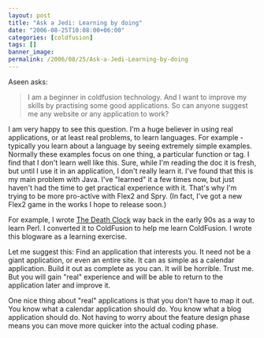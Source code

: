```yaml
---
layout: post
title: "Ask a Jedi: Learning by doing"
date: "2006-08-25T10:08:00+06:00"
categories: [coldfusion]
tags: []
banner_image: 
permalink: /2006/08/25/Ask-a-Jedi-Learning-by-doing
---
```


Aseen asks:

<blockquote>
I am a beginner in coldfusion technology. And I want to improve my skills by practising some good applications.
So can anyone suggest me any website or any application to work?
</blockquote>

I am very happy to see this question. I'm a huge believer in using real applications, or at least real problems, to learn languages. For example - typically you learn about a language by seeing extremely simple examples. Normally these examples focus on one thing, a particular function or tag. I find that I don't learn well like this. Sure, while I'm reading the doc it is fresh, but until I use it in an application, I don't really learn it. I've found that this is my main problem with Java. I've "learned" it a few times now, but just haven't had the time to get practical experience with it. That's why I'm trying to be more pro-active with Flex2 and Spry. (In fact, I've got a new Flex2 game in the works I hope to release soon.)
<!--more-->
For example, I wrote <a href="http://www.deathclock.com">The Death Clock</a> way back in the early 90s as a way to learn Perl. I converted it to ColdFusion to help me learn ColdFusion. I wrote this blogware as a learning exercise. 

Let me suggest this: Find an application that interests you. It need not be a giant application, or even an entire site. It can as simple as a calendar application. Build it out as complete as you can. It will be horrible. Trust me. But you will gain "real" experience and will be able to return to the application later and improve it. 

One nice thing about "real" applications is that you don't have to map it out. You know what a calendar application should do. You know what a blog application should do. Not having to worry about the feature design phase means you can move more quicker into the actual coding phase.